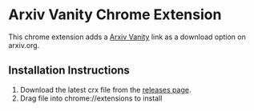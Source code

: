 # Arxiv Vanity Chrome Extension

This chrome extension adds a [Arxiv Vanity](https://www.arxiv-vanity.com) link as a download option on arxiv.org.

## Installation Instructions

1. Download the latest crx file from the [releases page](https://github.com/mentalityai/arxiv-vanity-chrome/releases).
2. Drag file into chrome://extensions to install
